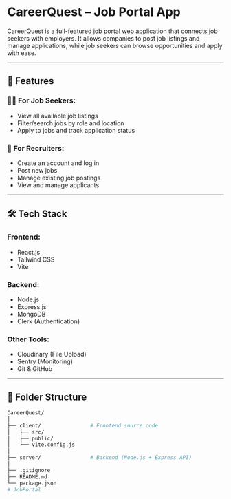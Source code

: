 # CareerQuest – Job Portal App

CareerQuest is a full-featured job portal web application that connects job seekers with employers. It allows companies to post job listings and manage applications, while job seekers can browse opportunities and apply with ease.

---

## 🚀 Features

### 👩‍💼 For Job Seekers:
- View all available job listings
- Filter/search jobs by role and location
- Apply to jobs and track application status

### 🏢 For Recruiters:
- Create an account and log in
- Post new jobs
- Manage existing job postings
- View and manage applicants

---

## 🛠 Tech Stack

### Frontend:
- React.js
- Tailwind CSS
- Vite

### Backend:
- Node.js
- Express.js
- MongoDB
- Clerk (Authentication)

### Other Tools:
- Cloudinary (File Upload)
- Sentry (Monitoring)
- Git & GitHub

---

## 📂 Folder Structure

```bash
CareerQuest/
│
├── client/                # Frontend source code
│   ├── src/
│   ├── public/
│   └── vite.config.js
│
├── server/                # Backend (Node.js + Express API)
│
├── .gitignore
├── README.md
└── package.json
# JobPortal
